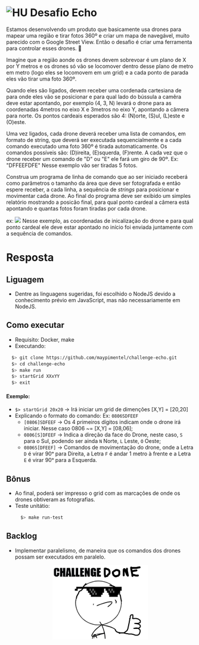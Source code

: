 # <img src="https://avatars1.githubusercontent.com/u/7063040?v=4&s=200.jpg" alt="HU" width="24" /> Desafio Echo

Estamos desenvolvendo um produto que basicamente usa drones para mapear uma região e tirar fotos 360º e criar um mapa de navegável, muito parecido com o Google Street View. Então o desafio é criar uma ferramenta para controlar esses drones. 🚁

Imagine que a região aonde os drones devem sobrevoar é um plano de X por Y metros e os drones só vão se locomover dentro desse plano de metro em metro (logo eles se locomovem em um grid) e a cada ponto de parada eles vão tirar uma foto 360º.

Quando eles são ligados, devem receber uma cordenada cartesiana de para onde eles vão se posicionar e para qual lado do bússula a camêra deve estar apontando, por exemplo (4, 3, N) levará o drone para as coordenadas 4metros no eixo X e 3metros no eixo Y, apontando a câmera para norte. Os pontos cardeais esperados são 4: (N)orte, (S)ul, (L)este e (O)este.

Uma vez ligados, cada drone deverá receber uma lista de comandos, em formato de string, que deverá ser executada sequencialmente e a cada comando executado uma foto 360º é tirada automaticamente. Os comandos possíveis são: (D)ireita, (E)squerda, (F)rente. A cada vez que o drone receber um comando de "D" ou "E" ele fará um giro de 90º. Ex: "DFFEEFDFE" Nesse exemplo vão ser tiradas 5 fotos.

Construa um programa de linha de comando que ao ser iniciado receberá como parâmetros o tamanho da área que deve ser fotografada e então espere receber, a cada linha, a sequência de *strings* para posicionar e movimentar cada drone. Ao final do programa deve ser exibido um simples relatório mostrando a posicão final, para qual ponto cardeal a câmera está apontando e quantas fotos foram tiradas por cada drone.

ex:
<a href="https://asciinema.org/a/n3Ufy21fz6VavHPglju9h0rEZ" target="_blank"><img src="https://asciinema.org/a/n3Ufy21fz6VavHPglju9h0rEZ.png" /></a>
Nesse exemplo, as coordenadas de inicalização do drone e para qual ponto cardeal ele deve estar apontado no início foi enviada juntamente com a sequência de comandos.

# Resposta

## Liguagem
- Dentre as linguagens sugeridas, foi escolhido o NodeJS devido a conhecimento prévio em JavaScript, mas não necessariamente em NodeJS.

## Como executar
- Requisito: Docker, make
- Executando:
```bash
  $> git clone https://github.com/maypimentel/challenge-echo.git
  $> cd challenge-echo
  $> make run
  $> startGrid XXxYY
  $> exit
```
#### Exemplo:
- `$> startGrid 20x20` -> Irá iniciar um grid de dimenções [X,Y] = [20,20]
- Explicando o formato do comando: Ex: `0806SDFEEF`
  - `[0806]SDFEEF` -> Os 4 primeiros dígitos indicam onde o drone irá iniciar. Nesse caso 0806 ~= [X,Y] = [08,06];
  - `0806[S]DFEEF` -> Indica a direção da face do Drone, neste caso, `S` para o Sul, podendo ser ainda `N` Norte, `L` Leste, `O` Oeste;
  - `0806S[DFEEF]` -> Comandos de movimentação do drone, onde a Letra `D` é virar 90ᵒ para Direita, a Letra `F` é andar 1 metro à frente e a Letra `E` é virar 90ᵒ para a Esquerda.
## Bônus
- Ao final, poderá ser impresso o grid com as marcações de onde os drones obtiveram as fotografias.
- Teste unitátio:
  ```bash
    $> make run-test
  ``` 
## Backlog
- Implementar paralelismo, de maneira que os comandos dos drones possam ser executados em paralelo.


<p align="center">
  <img src="challenge_done.png" alt="Challange done" />
</p>

